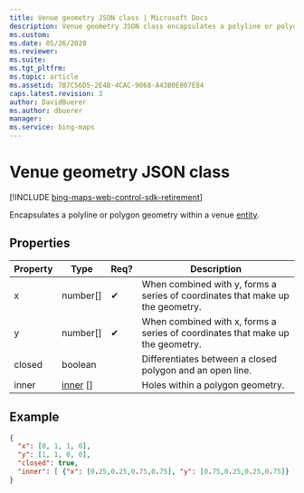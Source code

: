 ```yaml
---
title: Venue geometry JSON class | Microsoft Docs
description: Venue geometry JSON class encapsulates a polyline or polygon geometry within a venue entity.
ms.custom: 
ms.date: 05/26/2020
ms.reviewer: 
ms.suite: 
ms.tgt_pltfrm: 
ms.topic: article
ms.assetid: 7B7C56D5-2E4B-4CAC-9068-A43B0E807E84
caps.latest.revision: 3
author: DavidBuerer
ms.author: dbuerer
manager: 
ms.service: bing-maps
---
```


# Venue geometry JSON class

[!INCLUDE [bing-maps-web-control-sdk-retirement](../../../includes/bing-maps-web-control-sdk-retirement.md)]

Encapsulates a polyline or polygon geometry within a venue [entity].

## Properties

| Property | Type       | Req? | Description |
|----------|------------|------|-------------|
| x        | number[]   |  ✔   | When combined with y, forms a series of coordinates that make up the geometry. |
| y        | number[]   |  ✔   | When combined with x, forms a series of coordinates that make up the geometry. |
| closed   | boolean    |      | Differentiates between a closed polygon and an open line. |
| inner    | [inner] [] |      | Holes within a polygon geometry. |

## Example

```json
{
  "x": [0, 1, 1, 0],
  "y": [1, 1, 0, 0],
  "closed": true,
  "inner": [ {"x": [0.25,0.25,0.75,0.75], "y": [0.75,0.25,0.25,0.75]} ]
}
```

[inner]: inner.md
[entity]: entity.md
